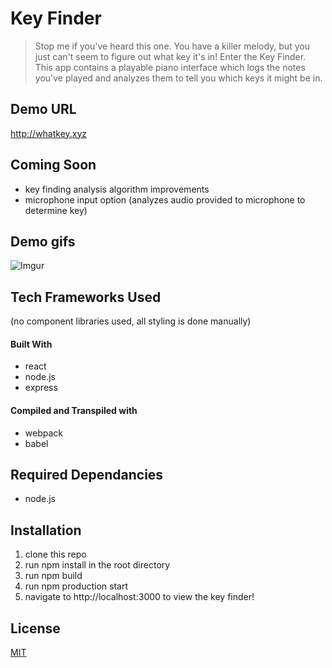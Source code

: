 # Key Finder

>Stop me if you've heard this one. You have a killer melody, but you just can't seem to figure out what key it's in!  Enter the Key Finder.  This app contains a playable piano interface which logs the notes you've played and analyzes them to tell you which keys it might be in.

## Demo URL

http://whatkey.xyz

## Coming Soon
- key finding analysis algorithm improvements
- microphone input option (analyzes audio provided to microphone to determine key)

## Demo gifs

![Imgur](https://i.imgur.com/nciAHhS.gif)

## Tech Frameworks Used

(no component libraries used, all styling is done manually)

#### Built With
- react
- node.js
- express

#### Compiled and Transpiled with
- webpack 
- babel
## Required Dependancies
- node.js
## Installation
1. clone this repo
2. run npm install in the root directory
3. run npm build
4. run npm production start
5. navigate to http://localhost:3000 to view the key finder!

## License
[MIT](https://choosealicense.com/licenses/mit/)
